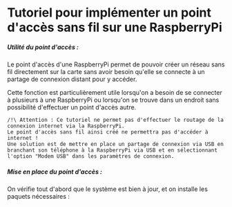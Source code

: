 # Tutoriel pour implémenter un point d'accès sans fil sur une RaspberryPi

##### Utilité du point d'accès :

Le point d'accès d'une RaspberryPi permet de pouvoir créer un réseau sans fil directement sur la carte sans avoir besoin qu'elle se connecte à un partage de connexion distant pour y accéder.

Cette fonction est particulièrement utile lorsqu'on a besoin de se connecter à plusieurs à une RaspberryPi ou lorsqu'on se trouve dans un endroit sans possibilité d'effectuer un point d'accès autre.

```
/!\ Attention : Ce tutoriel ne permet pas d'effectuer le routage de la connexion internet via la RaspberryPi. 
Le point d'accès sans fil ainsi créé ne permettra pas d'accéder à internet ! 
Une solution est de mettre en place un partage de connexion via USB en branchant son téléphone à la RaspberryPi via USB et en sélectionnant l'option "Modem USB" dans les paramètres de connexion.
```


##### Mise en place du point d'accès :

On vérifie tout d'abord que le système est bien à jour, et on installe les paquets nécessaires :
